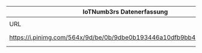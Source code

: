|IoTNumb3rs Datenerfassung|||||||||||
| ---- | ---- | ---- | ---- | ---- | ---- | ---- | ---- | ---- | ---- | ---- |
||||||||||||
|URL|home_url|filename|device_class|device_count|market_class|market_volume|prognosis_year|publication_year|authorship_class|Dropbox folder|
|https://i.pinimg.com/564x/9d/be/0b/9dbe0b193446a10dfb9bb40e5ca1f2de.jpg|https://erm-academy.org/publication/infographics|file9_9dbe0b193446a10dfb9bb40e5ca1f2de.jpg||||||||JinlinHolic/20190113-1200|
